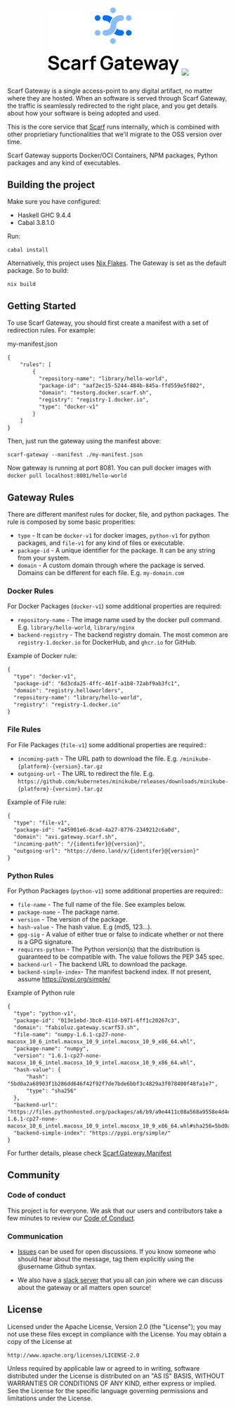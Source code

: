 <h1 align="center">
  <img src="/assets/gateway.svg" width="300" />
  <img referrerpolicy="no-referrer-when-downgrade" src="https://static.scarf.sh/a.png?x-pxid=55057c42-7e5c-4f06-b3c5-8745e7e0a06f" />
</h1>

Scarf Gateway is a single access-point to any digital artifact, no matter where they are hosted. When an software is served through Scarf Gateway, the traffic is seamlessly redirected to the right place, and you get details about how your software is being adopted and used.

This is the core service that [Scarf](https://scarf.sh) runs internally, which is combined with other proprietiary functionalities that we'll migrate to the OSS version over time.

Scarf Gateway supports Docker/OCI Containers, NPM packages, Python packages and any kind of executables.

## Building the project

Make sure you have configured:
  - Haskell GHC 9.4.4
  - Cabal 3.8.1.0

Run:

```
cabal install
```

Alternatively, this project uses [Nix Flakes](https://nixos.wiki/wiki/Flakes). The Gateway is set as the default package. So to build:

```
nix build
```

## Getting Started

To use Scarf Gateway, you should first create a manifest with a set of redirection rules. For example:

my-manifest.json
```
{
    "rules": [
        {
          "repository-name": "library/hello-world",
          "package-id": "aaf2ec15-5244-484b-845a-ffd559e5f802",
          "domain": "testorg.docker.scarf.sh",
          "registry": "registry-1.docker.io",
          "type": "docker-v1"
        }
    ]
}
```

Then, just run the gateway using the manifest above:

```
scarf-gateway --manifest ./my-manifest.json
```

Now gateway is running at port 8081. You can pull docker images with `docker pull localhost:8081/hello-world`

## Gateway Rules

There are different manifest rules for docker, file, and python packages. The rule is composed by some basic properities:
- `type` - It can be `docker-v1` for docker images, `python-v1` for python packages, and `file-v1` for any kind of files or executable.
- `package-id` - A unique identifier for the package. It can be any string from your system.
- `domain` - A custom domain through where the package is served. Domains can be different for each file. E.g. `my-domain.com`

### Docker Rules

For Docker Packages (`docker-v1`) some additional properties are required:

- `repository-name` - The image name used by the docker pull command. E.g. `library/hello-world`, `library/nginx`
- `backend-registry` - The backend registry domain. The most common are `registry-1.docker.io` for DockerHub, and `ghcr.io` for GitHub.

Example of Docker rule:

```
{
  "type": "docker-v1",
  "package-id": "6d3cda25-4ffc-461f-a1b8-72abf9ab3fc1",
  "domain": "registry.helloworlders",
  "repository-name": "library/hello-world", 
  "registry": "registry-1.docker.io"
}
```

### File Rules

For File Packages (`file-v1`) some additional properties are required::

- `incoming-path` - The URL path to download the file. E.g. `/minikube-{platform}-{version}.tar.gz`
- `outgoing-url` - The URL to redirect the file. E.g. `https://github.com/kubernetes/minikube/releases/downloads/minikube-{platform}-{version}.tar.gz`

Example of File rule:

```
{
  "type": "file-v1",
  "package-id": "a45901e6-8cad-4a27-8776-2349212c6a0d",
  "domain": "avi.gateway.scarf.sh",
  "incoming-path": "/{identifer}@{version}",
  "outgoing-url": "https://deno.land/x/{identifer}@{version}"
}
```

### Python Rules

For Python Packages (`python-v1`) some additional properties are required::

- `file-name` - The full name of the file. See examples below.
- `package-name` - The package name.
- `version` - The version of the package. 
- `hash-value` - The hash value. E.g (md5, 123...). 
- `gpg-sig` - A value of either true or false to indicate whether or not there is a GPG signature.
- `requires-python` - The Python version(s) that the distribution is guaranteed to be compatible with. The value follows the PEP 345 spec.
- `backend-url` - The backend URL to download the package.
- `backend-simple-index`- The manifest backend index. If not present, assume https://pypi.org/simple/

Example of Python rule

```
{
  "type": "python-v1",
  "package-id": "013e1ebd-3bc0-411d-b971-6ff1c20267c3",
  "domain": "fabioluz.gateway.scarf53.sh",
  "file-name": "numpy-1.6.1-cp27-none-macosx_10_6_intel.macosx_10_9_intel.macosx_10_9_x86_64.whl",
  "package-name": "numpy",
  "version": "1.6.1-cp27-none-macosx_10_6_intel.macosx_10_9_intel.macosx_10_9_x86_64.whl",
  "hash-value": {
      "hash": "5bd0a2a68903f1b286dd646f42f92f7de7bde6bbf3c4829a3f078400f48fa1e7",
      "type": "sha256"
  },
  "backend-url": "https://files.pythonhosted.org/packages/a6/b9/a9e4411c08a568a9558e4d4efc15cd26cf9f2f84e4d7ea800742fedb858c/numpy-1.6.1-cp27-none-macosx_10_6_intel.macosx_10_9_intel.macosx_10_9_x86_64.whl#sha256=5bd0a2a68903f1b286dd646f42f92f7de7bde6bbf3c4829a3f078400f48fa1e7"
  "backend-simple-index": "https://pypi.org/simple/"
}
```

For further details, please check [Scarf.Gateway.Manifest](/src/Scarf/Gateway/Manifest.hs)


## Community

### Code of conduct

This project is for everyone. We ask that our users and contributors take a few minutes to review our [Code of Conduct](https://github.com/scarf-sh/code-of-conduct).

### Communication

* [Issues](https://github.com/scarf-sh/gateway/issues) can be used for open discussions. If you know someone who should hear about the message, tag them explicitly using the @username Github syntax.

* We also have a [slack server](https://join.slack.com/t/scarf-community/shared_invite/zt-1q9vpx13r-H9fy07psWSwM4SGF~vEsJA) that you all can join where we can discuss about the gateway or all matters open source!

## License

Licensed under the Apache License, Version 2.0 (the "License"); you may not use these files except in compliance with the License. You may obtain a copy of the License at

```
http://www.apache.org/licenses/LICENSE-2.0
```

Unless required by applicable law or agreed to in writing, software distributed under the License is distributed on an "AS IS" BASIS, WITHOUT WARRANTIES OR CONDITIONS OF ANY KIND, either express or implied. See the License for the specific language governing permissions and limitations under the License.

